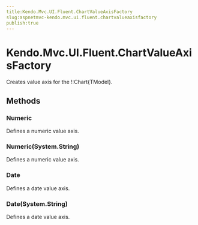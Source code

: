 ```yaml
---
title:Kendo.Mvc.UI.Fluent.ChartValueAxisFactory
slug:aspnetmvc-kendo.mvc.ui.fluent.chartvalueaxisfactory
publish:true
---
```


# Kendo.Mvc.UI.Fluent.ChartValueAxisFactory

Creates value axis for the !:Chart{TModel}.

## Methods

### Numeric
Defines a numeric value axis.

### Numeric(System.String)
Defines a numeric value axis.

### Date
Defines a date value axis.

### Date(System.String)
Defines a date value axis.